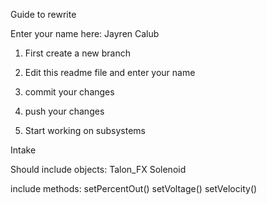 Guide to rewrite 

Enter your name here: Jayren Calub

1. First create a new branch
2. Edit this readme file and enter your name
3. commit your changes
4. push your changes

5. Start working on subsystems


Intake

Should include objects: 
Talon_FX
Solenoid

include methods: 
setPercentOut()
setVoltage()
setVelocity()

